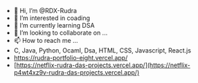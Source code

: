- 👋 Hi, I’m @RDX-Rudra
- 👀 I’m interested in coading
- 🌱 I’m currently learning DSA
- 💞️ I’m looking to collaborate on ...
- 📫 How to reach me ...
- C, Java, Python, Ocaml, Dsa, HTML, CSS, Javascript, React.js
- https://rudra-portfolio-eight.vercel.app/
- [https://netflix-rudra-das-projects.vercel.app/](https://netflix-p4wt4xz9v-rudra-das-projects.vercel.app/)
  

<!---
RDX-Rudra/RDX-Rudra is a ✨ special ✨ repository because its `README.md` (this file) appears on your GitHub profile.
You can click the Preview link to take a look at your changes.
Portfolio Link- https://rudra-portfolio-eight.vercel.app/
--->

